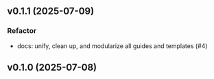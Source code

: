 ## v0.1.1 (2025-07-09)

### Refactor

- docs: unify, clean up, and modularize all guides and templates (#4)

## v0.1.0 (2025-07-08)
